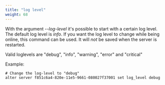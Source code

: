 ```yaml
---
title: "log level"
weight: 68
---
```


With the argument *--log-level* it's possible to start with a certain log level.
The default log level is *info*. If you want the log level to change while
being online, this command can be used. It will *not* be saved when the server is
restarted.

Valid loglevels are "debug", "info", "warning", "error" and "critical"

Example:

    # Change the log-level to "debug"
    alter server f851c6a4-820e-11e5-9661-080027f37001 set log_level debug